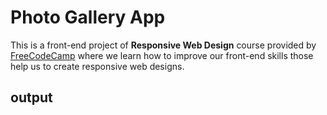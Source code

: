 # Photo Gallery App

This is a front-end project of **Responsive Web Design** course provided by <a href="https://www.freecodecamp.org/learn/2022/responsive-web-design/">FreeCodeCamp</a> where we learn how to improve our front-end skills those help us to create responsive web designs.

## output
